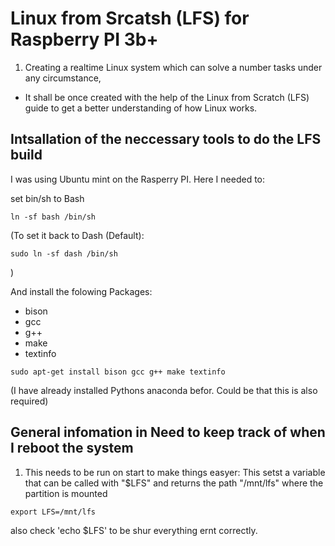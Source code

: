 # Linux from Srcatsh (LFS) for Raspberry PI 3b+

1. Creating a realtime Linux system which can solve a number tasks under any circumstance,
* It shall be once created with the help of the Linux from Scratch (LFS) guide to get a better understanding of how Linux works.


## Intsallation of the neccessary tools to do the LFS build
I was using Ubuntu mint on the Rasperry PI.
Here I needed to:

set bin/sh to Bash 
```
ln -sf bash /bin/sh
```

(To set it back to Dash (Default):
```
sudo ln -sf dash /bin/sh
```
)

And install the folowing Packages:
* bison
* gcc
* g++
* make
* textinfo

`sudo apt-get install bison gcc g++ make textinfo`

(I have already installed Pythons anaconda befor. Could be that this is also required)

## General infomation in Need to keep track of when I reboot the system

1. This needs to be run on start to make things easyer:
This setst a  variable that can be called with "$LFS" and returns the path "/mnt/lfs" where the partition is mounted
```
export LFS=/mnt/lfs
```
also check 'echo $LFS' to be shur everything ernt correctly.
